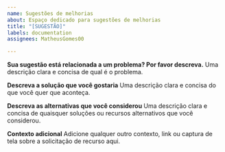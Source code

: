```yaml
---
name: Sugestões de melhorias
about: Espaço dedicado para sugestões de melhorias
title: "[SUGESTÃO]"
labels: documentation
assignees: MatheusGomes00

---
```


**Sua sugestão está relacionada a um problema? Por favor descreva.**
Uma descrição clara e concisa de qual é o problema.

**Descreva a solução que você gostaria**
Uma descrição clara e concisa do que você quer que aconteça.

**Descreva as alternativas que você considerou**
Uma descrição clara e concisa de quaisquer soluções ou recursos alternativos que você considerou.

**Contexto adicional**
Adicione qualquer outro contexto, link ou captura de tela sobre a solicitação de recurso aqui.
